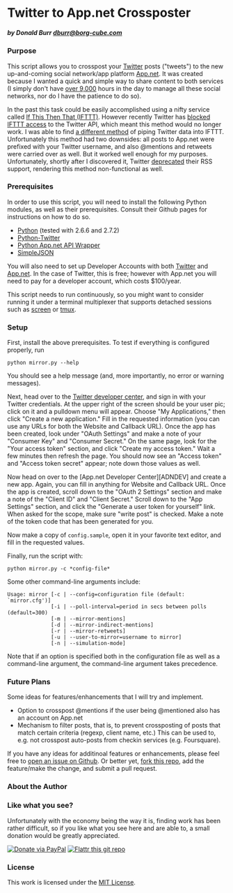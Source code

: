 # Twitter to App.net Crossposter
##### by Donald Burr <dburr@borg-cube.com>

### Purpose

This script allows you to crosspost your [Twitter][TWITTER] posts ("tweets")
to the new up-and-coming social network/app platform [App.net][APPDOTNET].
It was created because I wanted a quick and simple way to share content
to both services (I simply don't have [over 9,000][OVER9000] hours in the day
to manage all these social networks, nor do I have the patience to do so).

In the past this task could be easily accomplished using a nifty service
called [If This Then That (IFTTT)][IFTTT].  However recently Twitter has
[blocked IFTTT access][TWITTER-BLOCKS-IFTTT] to the Twitter API, which
meant this method would no longer work.  I was able to find [a different
method][TWITTER-RSS] of piping Twitter data into IFTTT.  Unfortunately this
method had two downsides: all posts to App.net were prefixed with your
Twitter username, and also @mentions and retweets were carried over as
well.  But it worked well enough for my purposes.  Unfortunately, shortly
after I discovered it, Twitter [deprecated][TWITTER-RSS-DEPRECATED] their
RSS support, rendering this method non-functional as well.



### Prerequisites

In order to use this script, you will need to install the following
Python modules, as well as their prerequisites.  Consult their Github
pages for instructions on how to do so.

* [Python][PYTHON] (tested with 2.6.6 and 2.7.2)
* [Python-Twitter][PYTHON-TWITTER]
* [Python App.net API Wrapper][PYTHON-APPDOTNET]
* [SimpleJSON][SIMPLEJSON]

You will also need to set up Developer Accounts with both [Twitter][TWITTERDEV]
and [App.net][APPDOTNETDEV].  In the case of Twitter, this is free; however
with App.net you will need to pay for a developer account, which costs
$100/year.

This script needs to run continuously, so you might want to consider
running it under a terminal multiplexer that supports detached sessions
such as [screen][SCREEN] or [tmux][TMUX].

### Setup

First, install the above prerequisites.  To test if everything is
configured properly, run

`python mirror.py --help`

You should see a help message (and, more importantly, no error
or warning messages).

Next, head over to the [Twitter developer center][TWITTERDEV], and
sign in with your Twitter credentials.  At the upper right of the
screen should be your user pic; click on it and a pulldown menu
will appear.  Choose "My Applications," then click "Create a new
application."  Fill in the requested information (you can use any
URLs for both the Website and Callback URL).  Once the app has been
created, look under "OAuth Settings" and make a note of your "Consumer
Key" and "Consumer Secret."  On the same page, look for the "Your
access token" section, and click "Create my access token."  Wait a few
minutes then refresh the page.  You should now see an "Access token"
and "Access token secret" appear; note down those values as well.
  
Now head on over to the [App.net Developer Center][ADNDEV] and create
a new app.  Again, you can fill in anything for Website and Callback
URL.  Once the app is created, scroll down to the "OAuth 2 Settings"
section and make a note of the "Client ID" and "Client Secret."
Scroll down to the "App Settings" section, and click the "Generate a
user token for yourself" link.  When asked for the scope, make sure
"write post" is checked.  Make a note of the token code that has been
generated for you.

Now make a copy of `config.sample`, open it in your favorite text editor,
and fill in the requested values.

Finally, run the script with:

`python mirror.py -c *config-file*`

Some other command-line arguments include:

```
Usage: mirror [-c | --config=configuration file (default: `mirror.cfg')]
              [-i | --poll-interval=period in secs between polls (default=300)
              [-m | --mirror-mentions]
              [-d | --mirror-indirect-mentions]
              [-r | --mirror-retweets]
              [-u | --user-to-mirror=username to mirror]
              [-n | --simulation-mode]
```

Note that if an option is specified both in the configuration file as well
as a command-line argument, the command-line argument takes precedence.

### Future Plans

Some ideas for features/enhancements that I will try and implement.

* Option to crosspost @mentions if the user being @mentioned also has
  an account on App.net
* Mechanism to filter posts, that is, to prevent crossposting of posts
  that match certain criteria (regexp, client name, etc.)  This can be
  used to, e.g. not crosspost auto-posts from checkin services
  (e.g. Foursquare).

If you have any ideas for additinoal features or enhancements,
please feel free to [open an issue on Github][GHISSUES].
Or better yet, [fork this repo][GHFORK], add the feature/make the change,
and submit a pull request.

### About the Author

### Like what you see?

Unfortunately with the economy being the way it is, finding work has been
rather difficult, so if you like what you see here and are able to, a small
donation would be greatly appreciated.

[![Donate via PayPal](https://www.paypalobjects.com/en_US/i/btn/btn_donateCC_LG.gif)](https://www.paypal.com/cgi-bin/webscr?cmd=_s-xclick&hosted_button_id=U4T93T9ZJNHM6)
[![Flattr this git repo](http://api.flattr.com/button/flattr-badge-large.png)](https://flattr.com/submit/auto?user_id=dburr&url=https://github.com/dburr/twitter_adn_mirror&title=twitter_adn_mirror&language=python&tags=github&category=software)

### License

This work is licensed under the [MIT License](LICENSE).

[TWITTER]: http://twitter.com "Twitter"
[TWITTERDEV]: https://dev.twitter.com "Twitter Developer"
[APPDOTNET]: https://alpha.app.net "App.net"
[APPDOTNETDEV]: https://account.app.net/developer/apps/ "App.net Developer Area"
[OVER9000]: http://www.youtube.com/watch?v=SQYakKz3i6E "It's Over 9000"
[IFTTT]: http://ifttt.com/ "If This Then That"
[TWITTER-BLOCKS-IFTTT]: http://techcrunch.com/2012/09/20/ifttt-is-the-latest-service-to-be-affected-by-twitters-api-constraints-will-remove-triggers/ "IFTTT removes Twitter triggers"
[PYTHON-TWITTER]: https://github.com/bear/python-twitter "Python-Twitter"
[PYTHON-APPDOTNET]: https://github.com/simondlr/Python-App.net-API-Wrapper "Python App.net API Wrapper"
[TWITTER-RSS]: http://donaldburr.com/2012/09/27/two-ways-to-work-around-ifttts-removal-of-twitter-triggers/ "Twitter RSS triggers"
[PYTHON]: http://www.python.org "Python"
[SIMPLEJSON]: https://github.com/simplejson/simplejson "SimpleJSON"
[TWITTER-RSS-DEPRECATED]: https://dev.twitter.com/docs/deprecations/spring-2012 "Twitter RSS deprecated"
[SCREEN]: http://www.gnu.org/software/screen/ "Screen"
[TMUX]: http://tmux.sourceforge.net "tmux"
[GHISSUES]: https://github.com/dburr/twitter_adn_mirror/issues "Github Issues"
[GHFORK]: https://help.github.com/articles/fork-a-repo "Fork"
